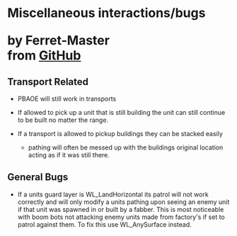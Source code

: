 <h1>
    Miscellaneous interactions/bugs
    <p>by Ferret-Master<br>from <a href="https://github.com/Ferret-Master/Planetary-Annihilation-Modding-Documentation" target="_blank">GitHub</a></p>
</h1>

## Transport Related

- PBAOE will still work in transports

- If allowed to pick up a unit that is still building the unit can still continue to be built no matter the range.

- If a transport is allowed to pickup buildings they can be stacked easily

  - pathing will often be messed up with the buildings original location acting as if it was still there.

## General Bugs

- If a units guard layer is WL_LandHorizontal its patrol will not work correctly and will only modify a units pathing upon seeing an enemy unit if that unit was spawned in or built by a fabber. This is most noticeable with boom bots not attacking enemy units made from factory's if set to patrol against them. To fix this use WL_AnySurface instead.
